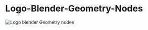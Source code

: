 # Logo-Blender-Geometry-Nodes
![Logo blender Geometry nodes](https://user-images.githubusercontent.com/125937601/220236618-0b2b4259-dd20-4881-afbc-a457da241250.png)
